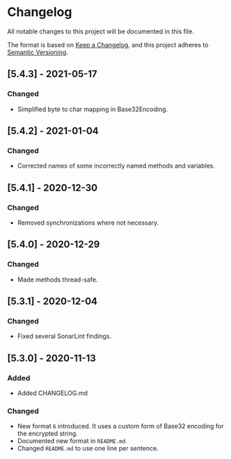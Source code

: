 # Changelog
All notable changes to this project will be documented in this file.

The format is based on [Keep a Changelog](https://keepachangelog.com/en/1.0.0/),
and this project adheres to [Semantic Versioning](https://semver.org/spec/v2.0.0.html).

## [5.4.3] - 2021-05-17

### Changed
- Simplified byte to char mapping in Base32Encoding.

## [5.4.2] - 2021-01-04

### Changed
- Corrected names of some incorrectly named methods and variables.

## [5.4.1] - 2020-12-30

### Changed
- Removed synchronizations where not necessary.

## [5.4.0] - 2020-12-29

### Changed
- Made methods thread-safe.

## [5.3.1] - 2020-12-04

### Changed
- Fixed several SonarLint findings.

## [5.3.0] - 2020-11-13

### Added
- Added CHANGELOG.md

### Changed
- New format `6` introduced. It uses a custom form of Base32 encoding for the encrypted string.
- Documented new format in `README.md`.
- Changed `README.md` to use one line per sentence.
